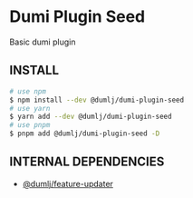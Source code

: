 <!-- This file is dynamically generated. please edit in __readme__ -->

# Dumi Plugin Seed

Basic dumi plugin

## INSTALL

```bash
# use npm
$ npm install --dev @dumlj/dumi-plugin-seed
# use yarn
$ yarn add --dev @dumlj/dumi-plugin-seed
# use pnpm
$ pnpm add @dumlj/dumi-plugin-seed -D
```

## INTERNAL DEPENDENCIES

- [@dumlj/feature-updater](https://github.com/dumlj/dumlj-build/tree/main/@feature/feature-updater)
